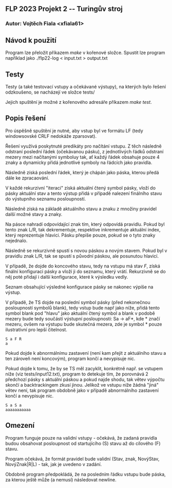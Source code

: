 ## FLP 2023 Projekt 2 -- Turingův stroj
### Autor: Vojtěch Fiala \<xfiala61\>

## Návod k použití
Program lze přeložit příkazem *make* v kořenové složce.
Spustit lze program například jako ./flp22-log < input.txt > output.txt

## Testy
Testy (a také testovací vstupy a očekávané výstupy), na kterých bylo řešení odzkoušeno, se nacházejí ve složce tests/

Jejich spuštění je možné z kořenového adresáře příkazem *make test*. 

## Popis řešení
Pro úspěšně spuštění je nutné, aby vstup byl ve formátu LF (tedy windowsovské CRLF nedokáže zparsovat).

Řešení využívá poskytnuté predikáty pro načítání vstupu.
Z těch následně odstraní poslední řádek (očekávanou pásku), z jednotlivých řádků odstraní mezery mezi načítanými symboluy tak, ať každý řádek obsahuje pouze 4 znaky a dynamicky přidá jednotlivé symboly na řádcích jako pravidla.

Následně získá poslední řádek, který je chápán jako páska, kterou předá dále ke zpracaování.

V každé rekurzivní "iteraci" získá aktuální čtený symbol pásky, vloží do pásky aktuální stav a tento výstup přidá v případě nalezení finálního stavu do výstupního seznamu posloupností.

Následně získá na základě aktuálního stavu a znaku z množiny pravidel další možné stavy a znaky.

Na pásce nahradí odpovídající znak tím, který odpovídá pravidlu. Pokud byl tento znak L/R, tak dekrementuje, respektive inkrementuje aktuální index, který reprezentuje hlavici. Pásku přepíše pouze, pokud se o tyto znaky nejednalo.

Následně se rekurzivně spustí s novou páskou a novým stavem. Pokud byl v pravidlu znak L/R, tak se spustí s původní páskou, ale posunutou hlavicí.

V případě, že dojde do koncového stavu, tedy na vstupu má stav *F*, získá finální konfiguraci pásky a vloží ji do seznamu, který vrátí. Rekurzivně se do něj poté přidají i další konfigurace, které k výsledku vedly.

Seznam obsahující výsledné konfigurace pásky se nakonec výpíše na výstup.

V případě, že TS dojde na poslední symbol pásky (před nekonečnou posloupností symbolů blank), tedy vstup bude např jako níže, přidá tento symbol blank pod "hlavu" jako aktuální čtený symbol a blank v podobě mezery bude tedy součástí výstupní posloupnosti: Sa -> aF*, kde * značí mezeru, ovšem na výstupu bude skutečná mezera, zde je symbol * pouze ilustrativní pro lepší čitelnost.
```
S a F R
a
```

Pokud dojde k abnormálnímu zastavení (není kam přejít z aktuálního stavu a ten zároveň není koncovým), program končí a nevypisuje nic.

Pokud dojde k tomu, že by se TS měl zacyklit, konkrétně např. se vstupem níže (viz tests/input12.txt), program to detekuje tím, že porovnává 2 předchozí pásky s aktuální páskou a pokud najde shodu, tak větev výpočtu skončí a backtrackingem zkusí jinou. Jelikož ve vstupu níže žádná "jiná" větev není, tak program obdobně jako v případě abnormálního zastavení končí a nevypisuje nic.
```
S a S a
aaaaaaaaaaa
```

## Omezení
Program funguje pouze na validní vstupy - očekává, že zadaná pravidla budou obsahovat posloupnost od startujícího (S) stavu až do cílového (F) stavu.

Program očekává, že formát pravidel bude validní (Stav, znak, NovýStav, NovýZnak|R|L) - tak, jak je uvedeno v zadání.

Obdobně program předpokládá, že na posledním řádku vstupu bude páska, za kterou ještě může (a nemusí) následovat newline.
